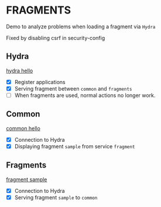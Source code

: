 # FRAGMENTS
Demo to analyze problems when loading a fragment via `Hydra`

Fixed by disabling csrf in security-config

## Hydra
 [hydra hello](http://localhost:8081/hello)

- [x] Register applications
- [x] Serving fragment between `common` and `fragments`
- [ ] When fragments are used, normal actions no longer work.

## Common
 [common hello](http://localhost:8889/hello)

- [x] Connection to Hydra
- [x] Displaying fragment `sample` from service `fragment`

## Fragments
[fragment sample](http://localhost:8888/sample)

- [x] Connection to Hydra
- [x] Serving fragment `sample` to `common`
